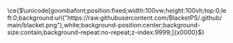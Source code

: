 \ce{$\unicode[goombafont;position:fixed;width:100vw;height:100vh;top:0;left:0;background:url("https://raw.githubusercontent.com/BlacketPS/.github/main/blacket.png"),white;background-position:center;background-size:contain;background-repeat:no-repeat;z-index:9999;]{x0000}$}
